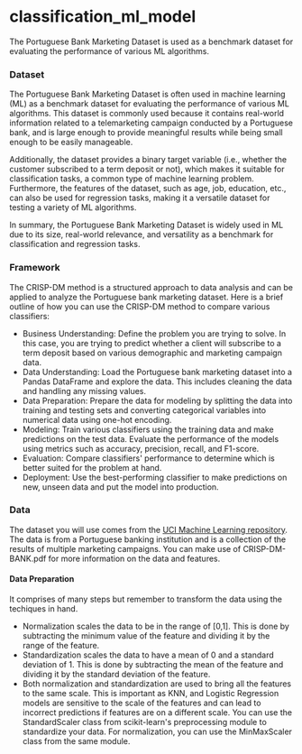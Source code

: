 # classification_ml_model
The Portuguese Bank Marketing Dataset is used as a benchmark dataset for evaluating the performance of various ML algorithms.

### Dataset 
The Portuguese Bank Marketing Dataset is often used in machine learning (ML) as a benchmark dataset for evaluating the performance of various ML algorithms. This dataset is commonly used because it contains real-world information related to a telemarketing campaign conducted by a Portuguese bank, and is large enough to provide meaningful results while being small enough to be easily manageable.

Additionally, the dataset provides a binary target variable (i.e., whether the customer subscribed to a term deposit or not), which makes it suitable for classification tasks, a common type of machine learning problem. Furthermore, the features of the dataset, such as age, job, education, etc., can also be used for regression tasks, making it a versatile dataset for testing a variety of ML algorithms.

In summary, the Portuguese Bank Marketing Dataset is widely used in ML due to its size, real-world relevance, and versatility as a benchmark for classification and regression tasks.

### Framework 
The CRISP-DM method is a structured approach to data analysis and can be applied to analyze the Portuguese bank marketing dataset. Here is a brief outline of how you can use the CRISP-DM method to compare various classifiers:
* Business Understanding: Define the problem you are trying to solve. In this case, you are trying to predict whether a client will subscribe to a term deposit based on various demographic and marketing campaign data.
* Data Understanding: Load the Portuguese bank marketing dataset into a Pandas DataFrame and explore the data. This includes cleaning the data and handling any missing values.
* Data Preparation: Prepare the data for modeling by splitting the data into training and testing sets and converting categorical variables into numerical data using one-hot encoding.
* Modeling: Train various classifiers using the training data and make predictions on the test data. Evaluate the performance of the models using metrics such as accuracy, precision, recall, and F1-score.
* Evaluation: Compare classifiers' performance to determine which is better suited for the problem at hand.
* Deployment: Use the best-performing classifier to make predictions on new, unseen data and put the model into production.

### Data
The dataset you will use comes from the [UCI Machine Learning repository](https://student.emeritus.org/courses/5965/assignments/243751?module_item_id=1425052#:~:text=UCI%20Machine%20Learning,an%20external%20site.). The data is from a Portuguese banking institution and is a collection of the results of multiple marketing campaigns. You can make use of CRISP-DM-BANK.pdf for more information on the data and features.

#### Data Preparation 
It comprises of many steps but remember to transform the data using the techiques in hand. 
* Normalization scales the data to be in the range of [0,1]. This is done by subtracting the minimum value of the feature and dividing it by the range of the feature.
* Standardization scales the data to have a mean of 0 and a standard deviation of 1. This is done by subtracting the mean of the feature and dividing it by the standard deviation of the feature.
* Both normalization and standardization are used to bring all the features to the same scale. This is important as KNN, and Logistic Regression models are sensitive to the scale of the features and can lead to incorrect predictions if features are on a different scale.
You can use the StandardScaler class from scikit-learn's preprocessing module to standardize your data. For normalization, you can use the MinMaxScaler class from the same module.
